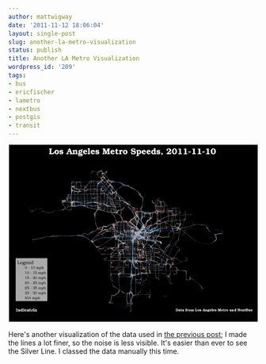 ```yaml
---
author: mattwigway
date: '2011-11-12 18:06:04'
layout: single-post
slug: another-la-metro-visualization
status: publish
title: Another LA Metro Visualization
wordpress_id: '209'
tags:
- bus
- ericfischer
- lametro
- nextbus
- postgis
- transit
---
```


[![](/a/2011-11-12-another-la-metro-visualization/metro2011-11-10_manual-thumb.png)](/a/2011-11-12-another-la-metro-visualization/metro2011-11-10_manual.png)

Here's another visualization of the data used in [the previous post](/2011/11/12/making-transit-travel-speed-maps-with-open-source-gis/); I made the lines a lot finer, so the noise is less visible. It's easier than ever to see the Silver Line. I classed the data manually this time.
